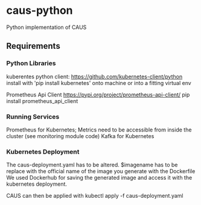 # caus-python
Python implementation of CAUS

## Requirements ##
### Python Libraries ###
kuberentes python client: https://github.com/kubernetes-client/python
install with 'pip install kubernetes' onto machine or into a fitting virtual env

Prometheus Api Client
https://pypi.org/project/prometheus-api-client/
pip install prometheus\_api\_client

### Running Services ###
Prometheus for Kubernetes; Metrics need to be accessible from inside the cluster (see monitoring module code)
Kafka for Kubernetes

### Kubernetes Deployment ###
The caus-deployment.yaml has to be altered.
$imagename has to be replace with the official name of the image you generate with the Dockerfile
We used Dockerhub for saving the generated image and access it with the kubernetes deployment.

CAUS can then be applied with kubectl apply -f caus-deployment.yaml

